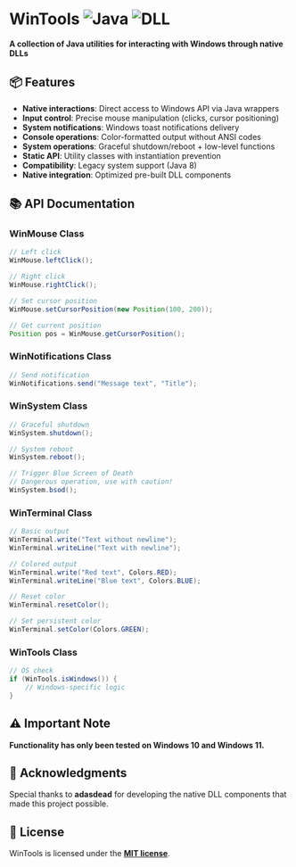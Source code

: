 # WinTools ![Java](https://img.shields.io/badge/Java-8-blue?logo=java) ![DLL](https://img.shields.io/badge/Native_DLL-Windows-lightgrey)
**A collection of Java utilities for interacting with Windows through native DLLs**
## 📦 Features
- **Native interactions**: Direct access to Windows API via Java wrappers
- **Input control**: Precise mouse manipulation (clicks, cursor positioning)
- **System notifications**: Windows toast notifications delivery
- **Console operations**: Color-formatted output without ANSI codes
- **System operations**: Graceful shutdown/reboot + low-level functions
- **Static API**: Utility classes with instantiation prevention
- **Compatibility**: Legacy system support (Java 8)
- **Native integration**: Optimized pre-built DLL components
## 📚 API Documentation
### WinMouse Class
```java
// Left click
WinMouse.leftClick();

// Right click
WinMouse.rightClick();

// Set cursor position
WinMouse.setCursorPosition(new Position(100, 200));

// Get current position
Position pos = WinMouse.getCursorPosition();
```
### WinNotifications Class
```java
// Send notification
WinNotifications.send("Message text", "Title");
```
### WinSystem Class
```java
// Graceful shutdown
WinSystem.shutdown();

// System reboot
WinSystem.reboot();

// Trigger Blue Screen of Death
// Dangerous operation, use with caution!
WinSystem.bsod();
```
### WinTerminal Class
```java
// Basic output
WinTerminal.write("Text without newline");
WinTerminal.writeLine("Text with newline");

// Colored output
WinTerminal.write("Red text", Colors.RED);
WinTerminal.writeLine("Blue text", Colors.BLUE);

// Reset color
WinTerminal.resetColor();

// Set persistent color
WinTerminal.setColor(Colors.GREEN);
```
### WinTools Class
```java
// OS check
if (WinTools.isWindows()) {
    // Windows-specific logic
}
```
## ⚠️ Important Note
**Functionality has only been tested on Windows 10 and Windows 11.**
## 🙏 Acknowledgments
Special thanks to **adasdead** for developing the native DLL components that made this project possible.
## 📜 License
WinTools is licensed under the **[MIT license](https://opensource.org/license/mit)**.